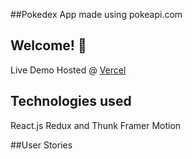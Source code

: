 ##Pokedex App made using pokeapi.com

## Welcome! 👋

Live Demo Hosted @ [Vercel](https://pokedex-imervinc.vercel.app/)

## Technologies used
React.js
Redux and Thunk
Framer Motion

##User Stories
